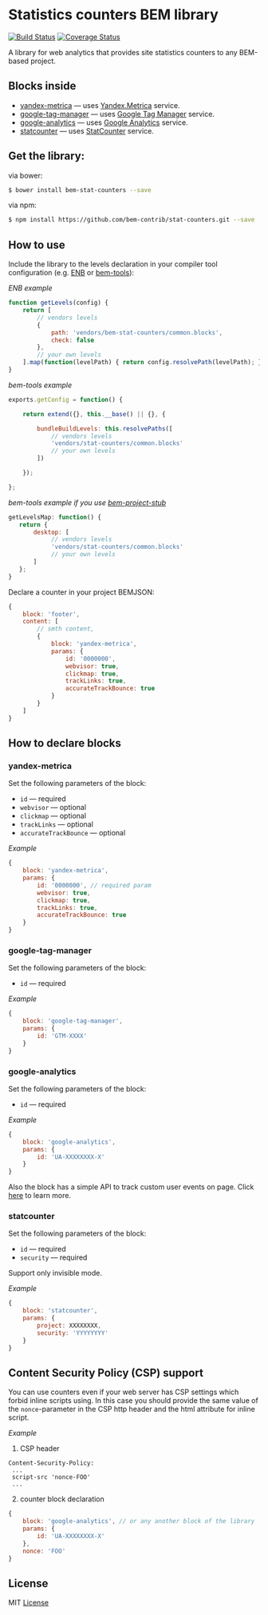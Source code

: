 # Statistics counters BEM library
[![Build Status](https://travis-ci.org/bem-contrib/stat-counters.svg)](https://travis-ci.org/bem-contrib/stat-counters)
[![Coverage Status](https://coveralls.io/repos/bem-contrib/stat-counters/badge.svg)](https://coveralls.io/r/bem-contrib/stat-counters)

A library for web analytics that provides site statistics counters to any BEM-based project.

## Blocks inside
  - [yandex-metrica](#yandex-metrica) — uses [Yandex.Metrica](https://metrica.yandex.com) service.
  - [google-tag-manager](#google-tag-manager) — uses [Google Tag Manager](https://www.google.com/tagmanager/) service.
  - [google-analytics](#google-analytics) — uses [Google Analytics](https://www.google.com/analytics) service.
  - [statcounter](#statcounter) — uses [StatCounter](http://statcounter.com/) service.

## Get the library:

via bower:

```sh
$ bower install bem-stat-counters --save
```

via npm:

```sh
$ npm install https://github.com/bem-contrib/stat-counters.git --save
```

## How to use

Include the library to the levels declaration in your compiler tool configuration (e.g. [ENB](https://github.com/enb-make/enb) or [bem-tools](https://ru.bem.info/tools/bem/bem-tools/)):

*ENB example*
```js
function getLevels(config) {
    return [
        // vendors levels
        {
            path: 'vendors/bem-stat-counters/common.blocks',
            check: false
        },
        // your own levels
    ].map(function(levelPath) { return config.resolvePath(levelPath); });
}
```

*bem-tools example*
```js
exports.getConfig = function() {

    return extend({}, this.__base() || {}, {

        bundleBuildLevels: this.resolvePaths([
            // vendors levels
            'vendors/stat-counters/common.blocks'
            // your own levels
        ])

    });

};
```

*bem-tools example if you use [bem-project-stub](https://github.com/bem/project-stub)*
```js
getLevelsMap: function() {
   return {
       desktop: [
            // vendors levels
            'vendors/stat-counters/common.blocks'
            // your own levels
       ]
   };
}
```

Declare a counter in your project BEMJSON:

```js
{
    block: 'footer',
    content: [
        // smth content,
        {
            block: 'yandex-metrica',
            params: {
                id: '0000000',
                webvisor: true,
                clickmap: true,
                trackLinks: true,
                accurateTrackBounce: true
            }
        }
    ]
}
```

## How to declare blocks
### yandex-metrica

Set the following parameters of the block:

* `id` — required
* `webvisor` — optional
* `clickmap` — optional
* `trackLinks` — optional
* `accurateTrackBounce` — optional

*Example*
```js
{
    block: 'yandex-metrica',
    params: {
        id: '0000000', // required param
        webvisor: true,
        clickmap: true,
        trackLinks: true,
        accurateTrackBounce: true
    }
}
```

### google-tag-manager

Set the following parameters of the block:

* `id` — required

*Example*
```js
{
    block: 'google-tag-manager',
    params: {
        id: 'GTM-XXXX'
    }
}
```

### google-analytics

Set the following parameters of the block:

* `id` — required

*Example*
```js
{
    block: 'google-analytics',
    params: {
        id: 'UA-XXXXXXXX-X'
    }
}
```

Also the block has a simple API to track custom user events on page. Click [here](https://github.com/bem-contrib/stat-counters/blob/master/common.blocks/google-analytics/google-analytics.en.md) to learn more.

### statcounter

Set the following parameters of the block:

* `id` — required
* `security` — required

Support only invisible mode.

*Example*
```js
{
    block: 'statcounter',
    params: {
        project: XXXXXXXX,
        security: 'YYYYYYYY'
    }
}
```

## Content Security Policy (CSP) support

You can use counters even if your web server has CSP settings which forbid inline scripts using. In this case you should provide the same value of the `nonce`-parameter in the CSP http header and the html attribute for inline script.

*Example*

1) CSP header
```
Content-Security-Policy:
 ...
 script-src 'nonce-FOO'
 ...
```

2) counter block declaration
```js
{
    block: 'google-analytics', // or any another block of the library
    params: {
        id: 'UA-XXXXXXXX-X'
    },
    nonce: 'FOO'
}
```

## License

MIT [License](https://github.com/bem-contrib/stat-counters/blob/master/LICENSE)
